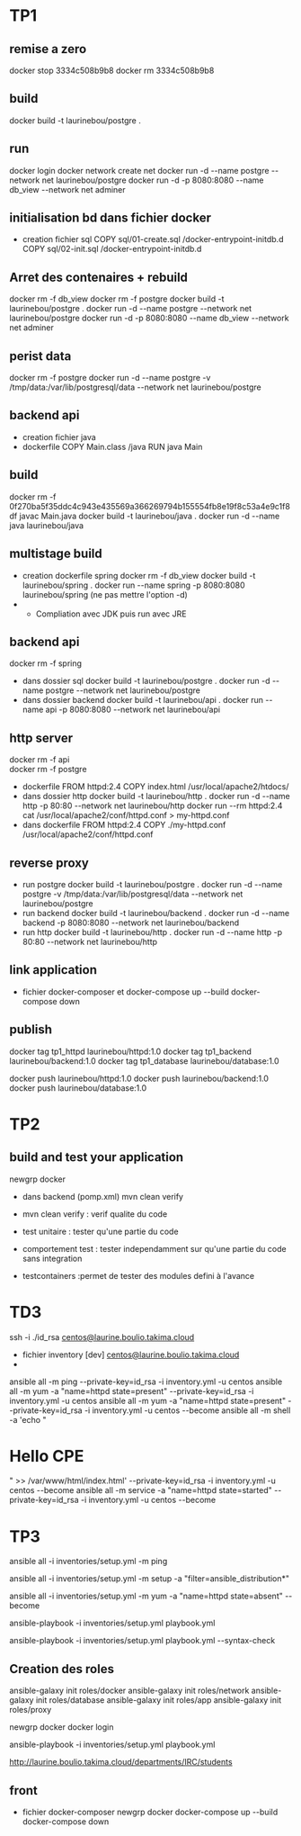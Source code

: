 # TP1
## remise a zero
docker stop 3334c508b9b8
docker rm 3334c508b9b8

## build
docker build -t laurinebou/postgre .

## run
docker login
docker network create net
docker run -d --name postgre --network net laurinebou/postgre
docker run -d -p 8080:8080 --name db_view --network net adminer

## initialisation bd dans fichier docker
* creation fichier sql
COPY sql/01-create.sql /docker-entrypoint-initdb.d
COPY sql/02-init.sql /docker-entrypoint-initdb.d
## Arret des contenaires + rebuild
docker rm -f db_view
docker rm -f postgre
docker build -t laurinebou/postgre .
docker run -d --name postgre --network net laurinebou/postgre
docker run -d -p 8080:8080 --name db_view --network net adminer

## perist data
docker rm -f postgre
docker run -d --name postgre -v /tmp/data:/var/lib/postgresql/data --network net laurinebou/postgre

## backend api
* creation fichier java
* dockerfile
COPY Main.class /java
RUN java Main 

## build
docker rm -f 0f270ba5f35ddc4c943e435569a366269794b155554fb8e19f8c53a4e9c1f8df
javac Main.java
docker build -t laurinebou/java .
docker run -d --name java laurinebou/java

## multistage build
* creation dockerfile spring
docker rm -f db_view
docker build -t laurinebou/spring .
docker run --name spring -p 8080:8080 laurinebou/spring     (ne pas mettre l'option -d)
* * Compliation avec JDK puis run avec JRE

## backend api
docker rm -f spring
* dans dossier sql
docker build -t laurinebou/postgre .
docker run -d --name postgre --network net laurinebou/postgre
* dans dossier backend
docker build -t laurinebou/api .
docker run --name api -p 8080:8080 --network net laurinebou/api

## http server
docker rm -f api  
docker rm -f postgre
* dockerfile
FROM httpd:2.4
COPY index.html /usr/local/apache2/htdocs/
* dans dossier http
docker build -t laurinebou/http .
docker run -d --name http -p 80:80 --network net laurinebou/http
docker run --rm httpd:2.4 cat /usr/local/apache2/conf/httpd.conf > my-httpd.conf
* dans dockerfile
FROM httpd:2.4
COPY ./my-httpd.conf /usr/local/apache2/conf/httpd.conf

## reverse proxy
* run postgre
docker build -t laurinebou/postgre .
docker run -d --name postgre -v /tmp/data:/var/lib/postgresql/data --network net laurinebou/postgre
* run backend
docker build -t laurinebou/backend .
docker run -d --name backend -p 8080:8080 --network net laurinebou/backend
* run http
docker build -t laurinebou/http .
docker run -d --name http -p 80:80 --network net laurinebou/http

## link application
*  fichier docker-composer et 
docker-compose up --build
docker-compose down

## publish
docker tag tp1_httpd laurinebou/httpd:1.0
docker tag tp1_backend laurinebou/backend:1.0
docker tag tp1_database laurinebou/database:1.0

docker push laurinebou/httpd:1.0
docker push laurinebou/backend:1.0
docker push laurinebou/database:1.0


# TP2
## build and test your application
newgrp docker
* dans backend (pomp.xml)
mvn clean verify

* mvn clean verify : verif qualite du code
* test unitaire : tester qu'une partie du code
* comportement test : tester independamment sur qu'une partie du code sans integration
* testcontainers :permet de tester des modules defini à l'avance


# TD3

ssh -i ./id_rsa centos@laurine.boulio.takima.cloud
* fichier inventory
[dev]
centos@laurine.boulio.takima.cloud
* 
ansible all -m ping --private-key=id_rsa -i inventory.yml -u centos
ansible all -m yum -a "name=httpd state=present" --private-key=id_rsa -i inventory.yml -u centos
ansible all -m yum -a "name=httpd state=present" --private-key=id_rsa -i inventory.yml -u centos --become
ansible all -m shell -a 'echo "<html><h1>Hello CPE</h1></html>" >> /var/www/html/index.html' --private-key=id_rsa -i inventory.yml -u centos --become
ansible all -m service -a "name=httpd state=started" --private-key=id_rsa -i inventory.yml -u centos --become



# TP3
ansible all -i inventories/setup.yml -m ping

ansible all -i inventories/setup.yml -m setup -a "filter=ansible_distribution*"

ansible all -i inventories/setup.yml -m yum -a "name=httpd state=absent" --become

ansible-playbook -i inventories/setup.yml playbook.yml

ansible-playbook -i inventories/setup.yml playbook.yml --syntax-check

## Creation des roles
ansible-galaxy init roles/docker
ansible-galaxy init roles/network
ansible-galaxy init roles/database
ansible-galaxy init roles/app
ansible-galaxy init roles/proxy

newgrp docker
docker login

ansible-playbook -i inventories/setup.yml playbook.yml

http://laurine.boulio.takima.cloud/departments/IRC/students

## front
*  fichier docker-composer
newgrp docker
docker-compose up --build
docker-compose down

